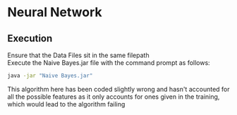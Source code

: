 # Neural Network
## Execution

Ensure that the Data Files  sit in the same filepath\
Execute the Naive Bayes.jar file with the command prompt as follows:

```bash
java -jar "Naive Bayes.jar"
```


This algorithm here has been coded slightly wrong and hasn't accounted for all the possible features as it only accounts for ones given in the training, which would lead to the algorithm failing
